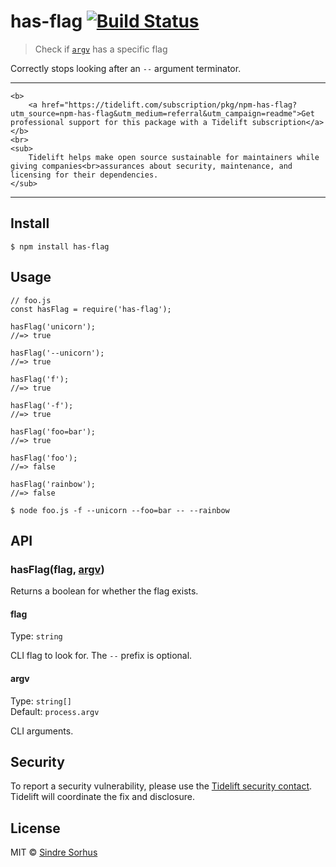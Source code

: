 has-flag [![Build Status](https://travis-ci.org/sindresorhus/has-flag.svg?branch=master)](https://travis-ci.org/sindresorhus/has-flag)
======================================================================================================================================

> Check if [`argv`](https://nodejs.org/docs/latest/api/process.html#process_process_argv) has a specific flag

Correctly stops looking after an `--` argument terminator.

------------------------------------------------------------------------

    <b>
        <a href="https://tidelift.com/subscription/pkg/npm-has-flag?utm_source=npm-has-flag&utm_medium=referral&utm_campaign=readme">Get professional support for this package with a Tidelift subscription</a>
    </b>
    <br>
    <sub>
        Tidelift helps make open source sustainable for maintainers while giving companies<br>assurances about security, maintenance, and licensing for their dependencies.
    </sub>

------------------------------------------------------------------------

Install
-------

    $ npm install has-flag

Usage
-----

    // foo.js
    const hasFlag = require('has-flag');

    hasFlag('unicorn');
    //=> true

    hasFlag('--unicorn');
    //=> true

    hasFlag('f');
    //=> true

    hasFlag('-f');
    //=> true

    hasFlag('foo=bar');
    //=> true

    hasFlag('foo');
    //=> false

    hasFlag('rainbow');
    //=> false

    $ node foo.js -f --unicorn --foo=bar -- --rainbow

API
---

### hasFlag(flag, [argv](#argv))

Returns a boolean for whether the flag exists.

#### flag

Type: `string`

CLI flag to look for. The `--` prefix is optional.

#### argv

Type: `string[]`  
Default: `process.argv`

CLI arguments.

Security
--------

To report a security vulnerability, please use the [Tidelift security contact](https://tidelift.com/security). Tidelift will coordinate the fix and disclosure.

License
-------

MIT © [Sindre Sorhus](https://sindresorhus.com)
